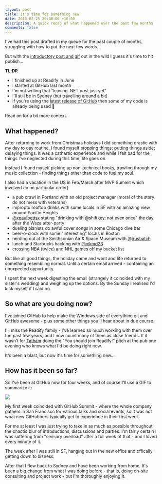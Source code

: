 ```yaml
---
layout: post
title: It's time for something new
date: 2013-08-25 20:30:00 +10:00
description: A quick recap of what happened over the past few months
comments: false
---
```


I've had this post drafted in my queue for the past couple of months, struggling with how to put the next few words. 

But with the [introductory post and gif](https://github.com/blog/1575-brendan-forster-is-a-githubber) out in the wild I guess it's time to hit publish...

**TL;DR** 

- I finished up at Readify in June
- I started at GitHub last month
- I'm not writing that "leaving .NET post just yet"
- I'll still be in Sydney (but travelling around a bit)
- If you're using the [latest release of GitHub](https://github.com/blog/1604-better-password-security-in-github-for-windows) then some of my code is already being used :metal:

Read on for a bit more context.

## What happened?

After returning to work from Christmas holidays I did something drastic with my day to day routine. I found myself stopping things; putting things aside; delaying things. It was a cathartic experience and while I felt bad for the things I've neglected during this time, life goes on. 

Instead I found myself picking up non-technical books, trawling through my music collection - finding things other than code to fuel my soul. 

I also had a vacation in the US in Feb/March after MVP Summit which involved (in no particular order):

 - a pub crawl in Portland with an old project manager (moral of the story: do not mess with veterans)
 - improptu rooftop drinks with some locals in SF with an amazing view around Pacific Heights
 - [@xpaulbettsx](https://twitter.com/xpaulbettsx) stating "drinking with @shiftkey: not even once" the day after the Waza after-party
 - dueling pianists do awful cover songs in some Chicago dive bar
 - beer-o-clock with some "interesting" locals in Boston
 - nerding out at the Smithsonian Air & Space Museum with [@jrusbatch](https://twitter.com/jrusbatch) 
 - lunch and Starbucks hacking with [@nikmd23](https://twitter.com/nikmd23)
 - crossing NBA (twice) and NHL games off my bucket list

But like all good things, the holiday came and went and life returned to something resembling normal. Until a certain email arrived - containing an unexpected opportunity.

I spent the next week digesting the email (strangely it coincided with my sister's wedding) and weighing up the options. By the Sunday I realised I'd kick myself if I said no.

## So what are you doing now?

I've joined GitHub to help make the Windows side of everything git and GitHub awesome - plus some other things you'll hear about in due course.
 
I'll miss the Readify family - I've learned so much working with them over the past few years, and I now count many of them as close friends. If it wasn't for [Tatham](https://twitter.com/tathamoddie) doing the "You should join Readify!" pitch at the pub one evening who knows what I'd be doing right now.

It's been a blast, but now it's time for something new...

## How has it been so far?

So I've been at GitHub now for four weeks, and of course I'll use a GIF to summarize it:

![](http://i.imgur.com/V4cvOq4.gif)
 
My first week coincided with GitHub Summit - where the whole company gathers in San Francisco for various talks and social events, so it was not what new GitHubbers typically get to experience in their first week. 

For me at least I was just trying to take in as much as possible throughout the chaotic blur of introductions, discussions and parties. I'm fairly certain I was suffering from "sensory overload" after a full week of that - and I loved every minute of it. 

The week after I was still in SF, hanging out in the new office and offically getting down to bizness.

After that I flew back to Sydney and have been working from home. It's been a big change from what I was doing before - that is, doing on-site consulting and project work - but I'm thoroughly enjoying it.